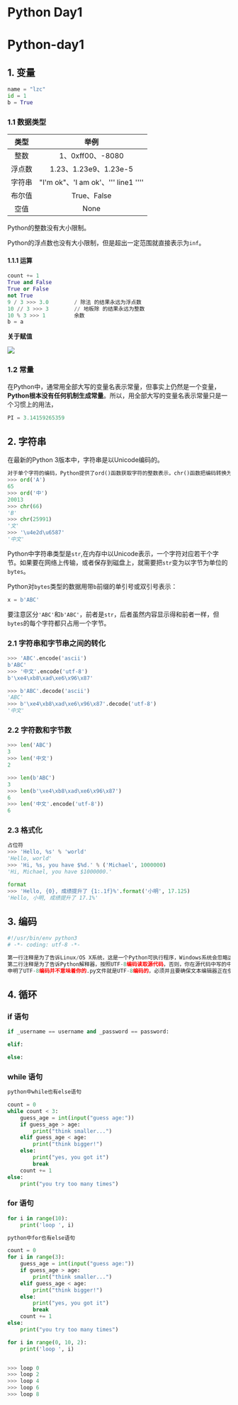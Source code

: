 # Python Day1


<!--more-->

# Python-day1

## 1. 变量

```python
name = "lzc"
id = 1
b = True
```

### 1.1 数据类型

|  类型  |                   举例                    |
| :----: | :---------------------------------------: |
|  整数  |             1、0xff00、-8080              |
| 浮点数 |           1.23、1.23e9、1.23e-5           |
| 字符串 | "I'm ok"、'I am ok'、'''   line1     '''' |
| 布尔值 |                True、False                |
|  空值  |                   None                    |

Python的整数没有大小限制。

Python的浮点数也没有大小限制，但是超出一定范围就直接表示为`inf`。

#### 1.1.1 运算

```python
count += 1
True and False
True or False
not True
9 / 3 >>> 3.0        / 除法 的结果永远为浮点数
10 // 3 >>> 3        // 地板除 的结果永远为整数
10 % 3 >>> 1         余数
b = a
```

**关于赋值**

![](http://cdn.shanzei.top/20200525171558.png)

### 1.2 常量

在Python中，通常用全部大写的变量名表示常量，但事实上仍然是一个变量，**Python根本没有任何机制生成常量**。所以，用全部大写的变量名表示常量只是一个习惯上的用法，

```python
PI = 3.14159265359
```

## 2. 字符串

在最新的Python 3版本中，字符串是以Unicode编码的。

```python
对于单个字符的编码，Python提供了ord()函数获取字符的整数表示，chr()函数把编码转换为对应的字符：
>>> ord('A')
65
>>> ord('中')
20013
>>> chr(66)
'B'
>>> chr(25991)
'文'
>>> '\u4e2d\u6587'
'中文'
```

Python中字符串类型是`str`,在内存中以Unicode表示，一个字符对应若干个字节。如果要在网络上传输，或者保存到磁盘上，就需要把`str`变为以字节为单位的`bytes`。

Python对`bytes`类型的数据用带`b`前缀的单引号或双引号表示：

```python
x = b'ABC'
```

要注意区分`'ABC'`和`b'ABC'`，前者是`str`，后者虽然内容显示得和前者一样，但`bytes`的每个字符都只占用一个字节。

### 2.1 字符串和字节串之间的转化

```python
>>> 'ABC'.encode('ascii')
b'ABC'
>>> '中文'.encode('utf-8')
b'\xe4\xb8\xad\xe6\x96\x87'

>>> b'ABC'.decode('ascii')
'ABC'
>>> b'\xe4\xb8\xad\xe6\x96\x87'.decode('utf-8')
'中文'
```

### 2.2 字符数和字节数

```python
>>> len('ABC')
3
>>> len('中文')
2

>>> len(b'ABC')
3
>>> len(b'\xe4\xb8\xad\xe6\x96\x87')
6
>>> len('中文'.encode('utf-8'))
6
```

### 2.3 格式化

```python
占位符
>>> 'Hello, %s' % 'world'
'Hello, world'
>>> 'Hi, %s, you have $%d.' % ('Michael', 1000000)
'Hi, Michael, you have $1000000.'

format
>>> 'Hello, {0}, 成绩提升了 {1:.1f}%'.format('小明', 17.125)
'Hello, 小明, 成绩提升了 17.1%'
```



## 3. 编码

```python
#!/usr/bin/env python3
# -*- coding: utf-8 -*-

第一行注释是为了告诉Linux/OS X系统，这是一个Python可执行程序，Windows系统会忽略这个注释；
第二行注释是为了告诉Python解释器，按照UTF-8编码读取源代码，否则，你在源代码中写的中文输出可能会有乱码。
申明了UTF-8编码并不意味着你的.py文件就是UTF-8编码的，必须并且要确保文本编辑器正在使用UTF-8 without BOM编码：
```

## 4. 循环

### if 语句

```python
if _username == username and _password == password:

elif:

else:

```

### while 语句

```python
python中while也有else语句

count = 0
while count < 3:
    guess_age = int(input("guess age:"))
    if guess_age > age:
        print("think smaller...")
    elif guess_age < age:
        print("think bigger!")
    else:
        print("yes, you got it")
        break
    count += 1
else:
    print("you try too many times")
```

### for 语句

```python
for i in range(10):
    print('loop ', i)
```

```python
python中for也有else语句

count = 0
for i in range(3):
    guess_age = int(input("guess age:"))
    if guess_age > age:
        print("think smaller...")
    elif guess_age < age:
        print("think bigger!")
    else:
        print("yes, you got it")
        break
    count += 1
else:
    print("you try too many times")
```

```python
for i in range(0, 10, 2):
    print('loop ', i)


>>> loop 0
>>> loop 2
>>> loop 4
>>> loop 6
>>> loop 8
```
